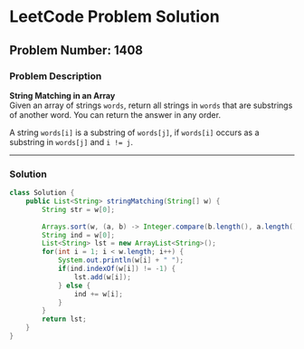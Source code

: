 # LeetCode Problem Solution

## Problem Number: 1408

### Problem Description
**String Matching in an Array**  
Given an array of strings `words`, return all strings in `words` that are substrings of another word. You can return the answer in any order.

A string `words[i]` is a substring of `words[j]`, if `words[i]` occurs as a substring in `words[j]` and `i != j`.

---

### Solution

```java
class Solution {
    public List<String> stringMatching(String[] w) {
        String str = w[0];
        
        Arrays.sort(w, (a, b) -> Integer.compare(b.length(), a.length()));
        String ind = w[0];
        List<String> lst = new ArrayList<String>();
        for(int i = 1; i < w.length; i++) {
            System.out.println(w[i] + " ");
            if(ind.indexOf(w[i]) != -1) {
                lst.add(w[i]);
            } else {
                ind += w[i];
            }
        }
        return lst;
    }
}

